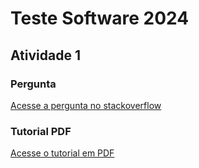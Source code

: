# Teste Software 2024

## Atividade 1

### Pergunta
[Acesse a pergunta no stackoverflow](https://stackoverflow.com/questions/2665812/what-is-mocking)

### Tutorial PDF
[Acesse o tutorial em PDF](https://drive.google.com/file/d/1WYdqsQA4y2gOPr5yEIMvfFoP3P-U30y4/view?usp=drive_link)

